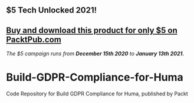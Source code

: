 ## $5 Tech Unlocked 2021!
[Buy and download this product for only $5 on PacktPub.com](https://www.packtpub.com/)
-----
*The $5 campaign         runs from __December 15th 2020__ to __January 13th 2021.__*

# Build-GDPR-Compliance-for-Huma
Code Repository for Build GDPR Compliance for Huma, published by Packt
